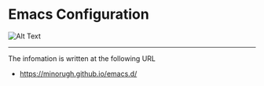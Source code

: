 # Emacs Configuration

![Alt Text](https://live.staticflickr.com/65535/51631946053_b9d848a357_b.jpg) 

---
The infomation is written at the following URL
* https://minorugh.github.io/emacs.d/
